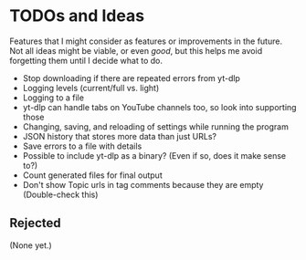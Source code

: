 # TODOs and Ideas

Features that I might consider as features or improvements in the future. Not all ideas might be viable, or even _good_, but this helps me avoid forgetting them until I decide what to do.

- Stop downloading if there are repeated errors from yt-dlp
- Logging levels (current/full vs. light)
- Logging to a file
- yt-dlp can handle tabs on YouTube channels too, so look into supporting those
- Changing, saving, and reloading of settings while running the program
- JSON history that stores more data than just URLs?
- Save errors to a file with details
- Possible to include yt-dlp as a binary? (Even if so, does it make sense to?)
- Count generated files for final output
- Don't show Topic urls in tag comments because they are empty (Double-check this)

## Rejected

(None yet.)
